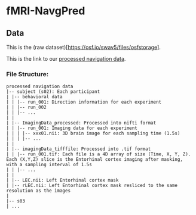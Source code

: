 # fMRI-NavgPred
## Data
This is the (raw dataset)[https://osf.io/swav5/files/osfstorage].

This is the link to our [processed navigation data](https://www.dropbox.com/scl/fi/pbojewluy0tz95jsmtfd5/processed-navigation-data.zip?rlkey=186anxv8wzj13im3eadpnonzo&dl=0).

### File Structure:
```
processed navigation data
|-- subject (s02): Each participant
| |-- behavioral data
| | |-- run_001: Direction information for each experiment
| | |-- run_002
| | |-- ...
| |
| |-- ImagingData_processed: Processed into nifti format
| | |-- run_001: Imaging data for each experiment
| | | |-- xxx01.nii: 3D brain image for each sampling time (1.5s)
| | | |-- ...
| |
| |-- imagingData_tifffile: Processed into .tif format
| | |-- run_001.tif: Each file is a 4D array of size (Time, X, Y, Z). Each (X,Y,Z) slice is the Entorhinal cortex imaging after masking, with a sampling interval of 1.5s
| | |-- ...
| |
| |-- LEC.nii: Left Entorhinal cortex mask
| |-- rLEC.nii: Left Entorhinal cortex mask resliced to the same resolution as the images
|
|-- s03
| ...
```
